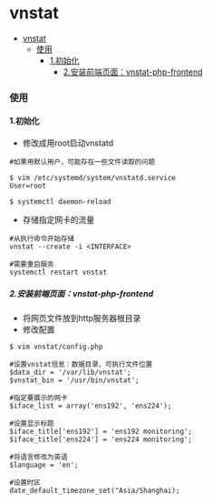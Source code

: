 # vnstat

<!-- @import "[TOC]" {cmd="toc" depthFrom=1 depthTo=6 orderedList=false} -->
<!-- code_chunk_output -->

- [vnstat](#vnstat)
    - [使用](#使用)
      - [1.初始化](#1初始化)
        - [2.安装前端页面：vnstat-php-frontend](#2安装前端页面vnstat-php-frontend)

<!-- /code_chunk_output -->

### 使用

#### 1.初始化

* 修改成用root启动vnstatd
```shell
#如果用默认用户，可能存在一些文件读取的问题

$ vim /etc/systemd/system/vnstatd.service
User=root

$ systemctl daemon-reload
```

* 存储指定网卡的流量
```shell
#从执行命令开始存储
vnstat --create -i <INTERFACE>

#需要重启服务
systemctl restart vnstat
```

##### 2.安装前端页面：vnstat-php-frontend
* 将网页文件放到http服务器根目录
* 修改配置
```shell
$ vim vnstat/config.php

#设置vnstat信息：数据目录、可执行文件位置
$data_dir = '/var/lib/vnstat';
$vnstat_bin = '/usr/bin/vnstat';

#指定要展示的网卡
$iface_list = array('ens192', 'ens224');

#设置显示标题
$iface_title['ens192'] = 'ens192 monitoring';
$iface_title['ens224'] = 'ens224 monitoring';

#将语言修改为英语
$language = 'en';

#设置时区
date_default_timezone_set("Asia/Shanghai);
```

